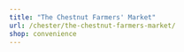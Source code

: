 ```yaml
---
title: "The Chestnut Farmers' Market"
url: /chester/the-chestnut-farmers-market/
shop: convenience
---
```

